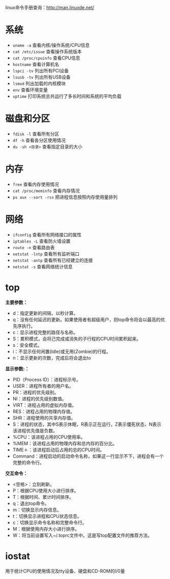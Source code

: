 
linux命令手册查询：http://man.linuxde.net/


# 系统

* `uname -a` 查看内核/操作系统/CPU信息
* `cat /etc/issue` 查看操作系统版本
* `cat /proc/cpuinfo` 查看CPU信息
* `hostname` 查看计算机名
* `lspci -tv` 列出所有PCI设备
* `lsusb -tv` 列出所有USB设备
* `lsmod` 列出加载的内核模块
* `env` 查看环境变量
* `uptime` 打印系统总共运行了多长时间和系统的平均负载

# 磁盘和分区

* `fdisk -l` 查看所有分区
* `df -h` 查看各分区使用情况
* `du -sh <目录>` 查看指定目录的大小

# 内存

* `free` 查看内存使用情况
* `cat /proc/meminfo` 查看内存情况
* `ps aux --sort -rss` 把进程信息按照内存使用量排列

# 网络

* `ifconfig` 查看所有网络接口的属性
* `iptables -L` 查看防火墙设置
* `route -n` 查看路由表
* `netstat -lntp` 查看所有监听端口
* `netstat -antp` 查看所有已经建立的连接
* `netstat -s` 查看网络统计信息

# top

**主要参数：**
* d：指定更新的间隔，以秒计算。
* q：没有任何延迟的更新。如果使用者有超级用户，则top命令将会以最高的优先序执行。
* c：显示进程完整的路径与名称。
* S：累积模式，会将己完成或消失的子行程的CPU时间累积起来。
* s：安全模式。
* i：不显示任何闲置(Idle)或无用(Zombie)的行程。
* n：显示更新的次数，完成后将会退出to

**显示参数:：**
* PID（Process ID）：进程标示号。
* USER：进程所有者的用户名。
* PR：进程的优先级别。
* NI：进程的优先级别数值。
* VIRT：进程占用的虚拟内存值。
* RES：进程占用的物理内存值。
* SHR：进程使用的共享内存值。
* S：进程的状态，其中S表示休眠，R表示正在运行，Z表示僵死状态，N表示该进程优先值是负数。
* %CPU：该进程占用的CPU使用率。
* %MEM：该进程占用的物理内存和总内存的百分比。
* TIME＋：该进程启动后占用的总的CPU时间。
* Command：进程启动的启动命令名称，如果这一行显示不下，进程会有一个完整的命令行。

**交互命令：**
* <空格>：立刻刷新。
* P：根据CPU使用大小进行排序。
* T：根据时间、累计时间排序。
* q：退出top命令。
* m：切换显示内存信息。
* t：切换显示进程和CPU状态信息。
* c：切换显示命令名称和完整命令行。
* M：根据使用内存大小进行排序。
* W：将当前设置写入~/.toprc文件中。这是写top配置文件的推荐方法。

# iostat

用于统计CPU的使用情况及tty设备、硬盘和CD-ROM的I/0量
